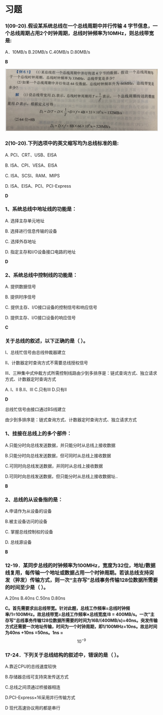 # 习题

### 1\(09-20\).假设某系统总线在一个总线周期中并行传输 4 字节信息，一个总线周期占用2个时钟周期，总线时钟频率为10MHz，则总线带宽是:

A．10MB/s   B.20MB/s   C.40MB/s   D.80MB/s

**B**

![](../.gitbook/assets/image%20%2830%29.png)

### 2\(10-20\).下列选项中的英文缩写均为总线标准的是:

A. PCI、CRT、USB、EISA

B. ISA、CPI、VESA、EISA

C. ISA、SCSI、RAM、MIPS   
  
D. ISA、EISA、PCI、PCI-Express

**D**

### 1、系统总线中地址线的功能是：

A. 选择主存单元地址 

B. 选择进行信息传输的设备

C. 选择外存地址

D. 指定主存和I/O设备接口电路的地址

**D**

### 2、系统总线中控制线的功能是：

A. 提供数据信号    

B. 提供时序信号

C. 提供主存、I/O接口设备的控制信号和响应信号

D. 提供主存、I/O接口设备的响应信号

**C**

### 关于总线的叙述，以下正确的是（      ）。

Ⅰ、总线忙信号由总线仲裁器建立

Ⅱ、计数器定时查询方式不需要总线授权信号

Ⅲ、三种集中式仲裁方式所需控制线路由少到多排序是：链式查询方式、独立请求方式、计数器定时查询方式

  A. Ⅰ、Ⅱ   B.Ⅱ、Ⅲ  C.只有Ⅲ  D.只有Ⅱ

**D**

总线忙信号由接口通过BS线建立

由少到多排序是：链式查询方式、计数器定时查询方式、独立请求方式

### 1、挂接在总线上的多个部件：

A.只能分时向总线发送数据，并只能分时从总线上接收数据

B.只能分时向总线发送数据，但可同时从总线上接收数据

C.可同时向总线发送数据，并同时从总线上接收数据

D.可同时向总线发送数据，但只能分时从总线上接收数据址..

**B**

### 2、总线的从设备指的是：

A.申请作为从设备的设备  
  
B.被主设备访问的设备

C. 掌握总线控制权的设备

D. 总线源设备

**B**

### 12-19．某同步总线的时钟频率为100MHz，宽度为32位，地址/数据线复用，每传输一个地址或数据占用一个时钟周期。若该总线支持突发（猝发）传输方式，则一次“主存写”总线事务传输128位数据所需要的时间至少是（   ）。

   A.20ns       B.40ns        C.50ns            D.80ns

**C。首先需要求出总线带宽。针对此题，总线工作频率=总线时钟频率/1=100MHz。故总线带宽=总线工作频率×总线宽度/8 = 400MB/s。一次“主存写”总线事务传输128位数据所需要的时间为16B/\(400MB/s\)=40ns。突发传输方式还需要一次地址传输，时间为一个时钟周期，即1/100MHz=10ns。故总时间为40ns +10ns =50ns。1ns =** $$10^{-9}$$ 

### 17-24．下列关于总线结构的叙述中，错误的是（   ）。

A.靠近CPU的总线速度较快

B.存储器总线可支持突发传送方式

C.总线之间须通过桥接器相连

D.PCI-Express×16采用并行传输方式

D 现代高速协议用的都是串行

